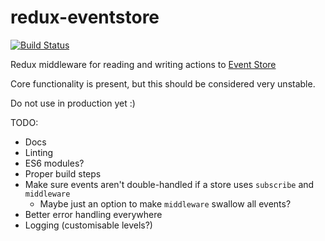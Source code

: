 # redux-eventstore
[![Build Status](https://snap-ci.com/camjackson/redux-eventstore/branch/master/build_image)](https://snap-ci.com/camjackson/redux-eventstore/branch/master)

Redux middleware for reading and writing actions to [Event Store](https://geteventstore.com/)

Core functionality is present, but this should be considered very unstable.

Do not use in production yet :)

TODO:
  - Docs
  - Linting
  - ES6 modules?
  - Proper build steps
  - Make sure events aren't double-handled if a store uses `subscribe` and `middleware`
     - Maybe just an option to make `middleware` swallow all events?
  - Better error handling everywhere
  - Logging (customisable levels?)

